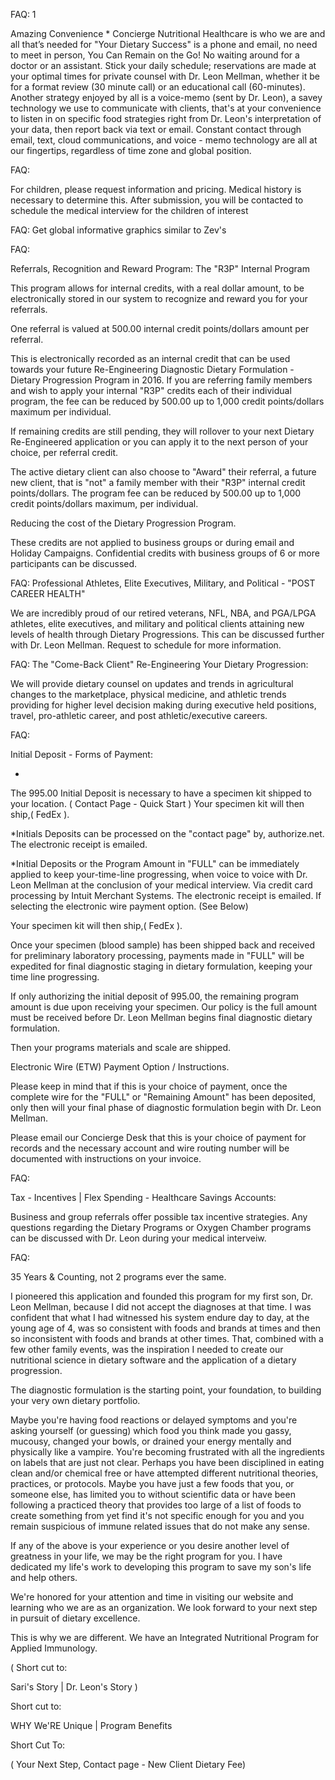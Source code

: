 

FAQ: 1
    
Amazing Convenience *
Concierge Nutritional Healthcare is who we are and all that’s needed for "Your Dietary Success" is a phone and email, no need to meet in person, You Can Remain on the Go!  No waiting around for a doctor or an assistant. Stick your daily schedule; reservations are made at your optimal times for private counsel with Dr. Leon Mellman, whether it be for a format review (30 minute call) or an educational call (60-minutes).  Another strategy enjoyed by all is a voice-memo (sent by Dr. Leon), a savey technology we use to communicate with clients, that's at your convenience to listen in on specific food strategies right from Dr. Leon's interpretation of your data, then report back via text or email.  Constant contact through email, text, cloud communications, and voice - memo technology are all at our fingertips, regardless of time zone and global position.

FAQ: 

For children, please request information and pricing. Medical history is necessary to determine this. After submission, you will be contacted to schedule the medical interview for the children of interest 

FAQ:
Get global informative graphics similar to Zev's 


FAQ:

Referrals, Recognition and Reward Program:  The "R3P" Internal Program 

This program allows for internal credits, with a real dollar amount, to be electronically stored in our system to recognize and reward you for your referrals.

One referral is valued at 500.00 internal credit points/dollars amount per referral.

This is electronically recorded as an internal credit that can be used towards your future Re-Engineering Diagnostic Dietary Formulation - Dietary Progression Program in 2016. 
If you are referring family members and wish to apply your internal "R3P" credits each of their individual program, the fee can be reduced by 500.00 up to 1,000 credit points/dollars maximum per individual.

If remaining credits are still pending, they will rollover to your next Dietary Re-Engineered application or you can apply it to the next person of your choice, per referral credit.

The active dietary client can also choose to "Award" their referral, a future new client, that is "not" a family member with their "R3P" internal credit points/dollars. 
The program fee can be reduced by 500.00 up to 1,000 credit points/dollars maximum, per individual.

Reducing the cost of the Dietary Progression Program.

These credits are not applied to business groups or during email and Holiday Campaigns. Confidential credits with business groups of 6 or more participants can be discussed.


FAQ: 
Professional Athletes, Elite Executives, Military, and Political - "POST CAREER HEALTH"

We are incredibly proud of our retired veterans, NFL, NBA, and PGA/LPGA athletes, elite executives, and military and political clients attaining new levels of health through Dietary Progressions.
This can be discussed further with Dr. Leon Mellman. Request to schedule for more information.


FAQ:
The "Come-Back Client" Re-Engineering Your Dietary Progression:

We will provide dietary counsel on updates and trends in agricultural changes to the marketplace, physical medicine, and athletic trends providing for higher level decision making during executive held positions, travel, pro-athletic career, and post athletic/executive careers.


FAQ:

Initial Deposit - Forms of Payment:

*
The 995.00 Initial Deposit is necessary to have a specimen kit shipped to your location. ( Contact Page - Quick Start )
Your specimen kit will then ship,( FedEx ).

*Initials Deposits can be processed on the "contact page" by, authorize.net.
The electronic receipt is emailed.

*Initial Deposits or the Program Amount in "FULL" can be immediately applied to keep your-time-line progressing, when voice to voice with Dr. Leon Mellman at the conclusion of your medical interview. Via credit card processing by Intuit Merchant Systems.  The electronic receipt is emailed.
If selecting the electronic wire payment option. (See Below)

Your specimen kit will then ship,( FedEx ).

Once your specimen (blood sample) has been shipped back and received for preliminary laboratory processing, payments made in "FULL" will be expedited for final diagnostic staging in dietary formulation, keeping your time line progressing.

If only authorizing the initial deposit of 995.00, the remaining program amount is due upon receiving your specimen. Our policy is the full amount must be received before Dr. Leon Mellman begins final diagnostic dietary formulation.

Then your programs materials and scale are shipped.


Electronic Wire (ETW) Payment Option / Instructions.                                              
 
Please keep in mind that if this is your choice of payment, once the complete wire for the "FULL" or "Remaining Amount" has been deposited, only then will your final phase of diagnostic formulation begin with Dr. Leon Mellman.  

Please email our Concierge Desk that this is your choice of payment for records and the necessary account and wire routing number will be documented with instructions on your invoice.


FAQ:

Tax - Incentives | Flex Spending - Healthcare Savings Accounts:

Business and group referrals offer possible tax incentive strategies. Any questions regarding the Dietary Programs or Oxygen Chamber programs can be discussed with Dr. Leon during your medical interveiw.



FAQ: 

35 Years & Counting, not 2 programs ever the same.

I pioneered this application and founded this program for my first son, Dr. Leon Mellman, because I did not accept the diagnoses at that time. I was confident that what I had witnessed his system endure day to day, at the young age of 4, was so consistent with foods and brands at times and then so inconsistent with foods and brands at other times. That, combined with a few other family events, was the inspiration I needed to create our nutritional science in dietary software and the application of a dietary progression. 

The diagnostic formulation is the starting point, your foundation, to building your very own dietary portfolio.

Maybe you're having food reactions or delayed symptoms and you're asking yourself (or guessing) which food you think made you gassy, mucousy, changed your bowls, or drained your energy mentally and physically like a vampire. You're becoming frustrated with all the ingredients on labels that are just not clear. Perhaps you have been disciplined in eating clean and/or chemical free or have attempted different nutritional theories, practices, or protocols. Maybe you have just a few foods that you, or someone else, has limited you to without scientific data or have been following a practiced theory that provides too large of a list of foods to create something from yet find it's not specific enough for you and you remain suspicious of immune related issues that do not make any sense.

If any of the above is your experience or you desire another level of greatness in your life, we may be the right program for you. I have dedicated my life's work to developing this program to save my son's life and help others.

We're honored for your attention and time in visiting our website and learning who we are as an organization. We look forward to your next step in pursuit of dietary excellence.

This is why we are different. We have an Integrated Nutritional Program for Applied Immunology.

( Short cut to:

 Sari's Story | Dr. Leon's Story )

Short cut to: 

WHY We'RE Unique | Program Benefits 

Short Cut To:

( Your Next Step, Contact page - New Client Dietary Fee)
